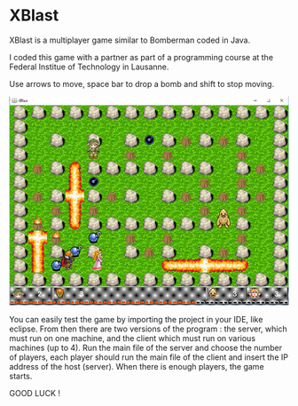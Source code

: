 # XBlast
XBlast is a multiplayer game similar to Bomberman coded in Java.

I coded this game with a partner as part of a programming course at the Federal Institue of Technology in Lausanne.

Use arrows to move, space bar to drop a bomb and shift to stop moving.

![enter image description here](https://github.com/KTiago/XBlast/raw/master/Xblast_screenshot.jpg)

You can easily test the game by importing the project in your IDE, like eclipse. From then there are two versions of the program : the server, which must run on one machine, and the client which must run on various machines (up to 4). Run the main file of the server and choose the number of players, each player should run the main file of the client and insert the IP address of the host (server). When there is enough players, the game starts. 

GOOD LUCK !


